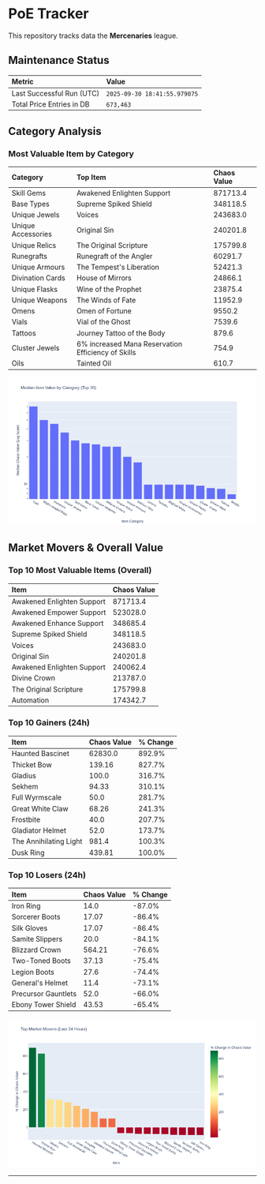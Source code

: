 # PoE Tracker

This repository tracks data the **Mercenaries** league.

## Maintenance Status

<!-- START_MAINTENANCE -->
| Metric | Value |
|:---|:---|
| Last Successful Run (UTC) | `2025-09-30 18:41:55.979075` |
| Total Price Entries in DB | `673,463` |

<!-- END_MAINTENANCE -->

## Category Analysis

<!-- START_CATEGORY_ANALYSIS -->
### Most Valuable Item by Category
| Category | Top Item | Chaos Value |
| :--- | :--- | :--- |
| Skill Gems | Awakened Enlighten Support | 871713.4 |
| Base Types | Supreme Spiked Shield | 348118.5 |
| Unique Jewels | Voices | 243683.0 |
| Unique Accessories | Original Sin | 240201.8 |
| Unique Relics | The Original Scripture | 175799.8 |
| Runegrafts | Runegraft of the Angler | 60291.7 |
| Unique Armours | The Tempest's Liberation | 52421.3 |
| Divination Cards | House of Mirrors | 24866.1 |
| Unique Flasks | Wine of the Prophet | 23875.4 |
| Unique Weapons | The Winds of Fate | 11952.9 |
| Omens | Omen of Fortune | 9550.2 |
| Vials | Vial of the Ghost | 7539.6 |
| Tattoos | Journey Tattoo of the Body | 879.6 |
| Cluster Jewels | 6% increased Mana Reservation Efficiency of Skills | 754.9 |
| Oils | Tainted Oil | 610.7 |


![Category Analysis Chart](charts/category_analysis.png)
<!-- END_CATEGORY_ANALYSIS -->

## Market Movers & Overall Value

<!-- START_ANALYSIS -->
### Top 10 Most Valuable Items (Overall)
| Item | Chaos Value |
| :--- | :--- |
| Awakened Enlighten Support | 871713.4 |
| Awakened Empower Support | 523028.0 |
| Awakened Enhance Support | 348685.4 |
| Supreme Spiked Shield | 348118.5 |
| Voices | 243683.0 |
| Original Sin | 240201.8 |
| Awakened Enlighten Support | 240062.4 |
| Divine Crown | 213787.0 |
| The Original Scripture | 175799.8 |
| Automation | 174342.7 |

### Top 10 Gainers (24h)
| Item | Chaos Value | % Change |
| :--- | :--- | :--- |
| Haunted Bascinet | 62830.0 | 892.9% |
| Thicket Bow | 139.16 | 827.7% |
| Gladius | 100.0 | 316.7% |
| Sekhem | 94.33 | 310.1% |
| Full Wyrmscale | 50.0 | 281.7% |
| Great White Claw | 68.26 | 241.3% |
| Frostbite | 40.0 | 207.7% |
| Gladiator Helmet | 52.0 | 173.7% |
| The Annihilating Light | 981.4 | 100.3% |
| Dusk Ring | 439.81 | 100.0% |

### Top 10 Losers (24h)
| Item | Chaos Value | % Change |
| :--- | :--- | :--- |
| Iron Ring | 14.0 | -87.0% |
| Sorcerer Boots | 17.07 | -86.4% |
| Silk Gloves | 17.07 | -86.4% |
| Samite Slippers | 20.0 | -84.1% |
| Blizzard Crown | 564.21 | -76.6% |
| Two-Toned Boots | 37.13 | -75.4% |
| Legion Boots | 27.6 | -74.4% |
| General's Helmet | 11.4 | -73.1% |
| Precursor Gauntlets | 52.0 | -66.0% |
| Ebony Tower Shield | 43.53 | -65.4% |


![Market Movers Chart](charts/market_movers.png)
<!-- END_ANALYSIS -->

---
